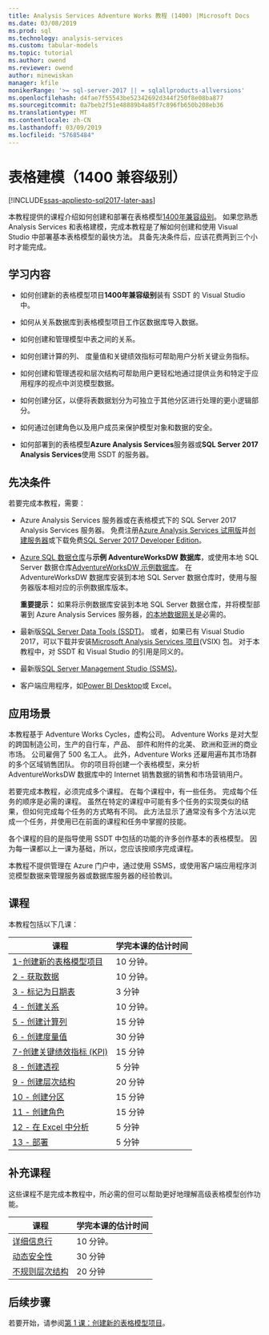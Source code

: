 ```yaml
---
title: Analysis Services Adventure Works 教程 (1400) |Microsoft Docs
ms.date: 03/08/2019
ms.prod: sql
ms.technology: analysis-services
ms.custom: tabular-models
ms.topic: tutorial
ms.author: owend
ms.reviewer: owend
author: minewiskan
manager: kfile
monikerRange: '>= sql-server-2017 || = sqlallproducts-allversions'
ms.openlocfilehash: d4fae7f55543be52342692d344f250f8e08ba877
ms.sourcegitcommit: 0a7beb2f51e48889b4a85f7c896fb650b208eb36
ms.translationtype: MT
ms.contentlocale: zh-CN
ms.lasthandoff: 03/09/2019
ms.locfileid: "57685484"
---
```

# <a name="tabular-modeling-1400-compatibility-level"></a>表格建模（1400 兼容级别）

[!INCLUDE[ssas-appliesto-sql2017-later-aas](../../includes/ssas-appliesto-sql2017-later-aas.md)]

本教程提供的课程介绍如何创建和部署在表格模型[1400年兼容级别](../tabular-models/compatibility-level-for-tabular-models-in-analysis-services.md)。 如果您熟悉 Analysis Services 和表格建模，完成本教程是了解如何创建和使用 Visual Studio 中部署基本表格模型的最快方法。 具备先决条件后，应该花费两到三个小时才能完成。  
  
## <a name="what-you-learn"></a>学习内容   
  
-   如何创建新的表格模型项目**1400年兼容级别**装有 SSDT 的 Visual Studio 中。
  
-   如何从关系数据库到表格模型项目工作区数据库导入数据。  
  
-   如何创建和管理模型中表之间的关系。  
  
-   如何创建计算的列、 度量值和关键绩效指标可帮助用户分析关键业务指标。  
  
-   如何创建和管理透视和层次结构可帮助用户更轻松地通过提供业务和特定于应用程序的视点中浏览模型数据。  
  
-   如何创建分区，以便将表数据划分为可独立于其他分区进行处理的更小逻辑部分。  
  
-   如何通过创建角色以及用户成员来保护模型对象和数据的安全。  
  
-   如何部署到的表格模型**Azure Analysis Services**服务器或**SQL Server 2017 Analysis Services**使用 SSDT 的服务器。  
  
## <a name="prerequisites"></a>先决条件  

若要完成本教程，需要：  
  
-   Azure Analysis Services 服务器或在表格模式下的 SQL Server 2017 Analysis Services 服务器。 免费注册[Azure Analysis Services 试用版](https://azure.microsoft.com/services/analysis-services/)并[创建服务器](https://docs.microsoft.com/azure/analysis-services/analysis-services-create-server)或下载免费[SQL Server 2017 Developer Edition](https://www.microsoft.com/sql-server/sql-server-downloads)。

-   [Azure SQL 数据仓库](https://docs.microsoft.com/azure/sql-data-warehouse/create-data-warehouse-portal)与**示例 AdventureWorksDW 数据库**，或使用本地 SQL Server 数据仓库[AdventureWorksDW 示例数据库](https://github.com/Microsoft/sql-server-samples/releases/tag/adventureworks)。 在 AdventureWorksDW 数据库安装到本地 SQL Server 数据仓库时，使用与服务器版本相对应的示例数据库版本。 

    **重要提示：** 如果将示例数据库安装到本地 SQL Server 数据仓库，并将模型部署到 Azure Analysis Services 服务器，[的本地数据网关](https://docs.microsoft.com/azure/analysis-services/analysis-services-gateway)是必需的。

-   最新版[SQL Server Data Tools (SSDT)](https://msdn.microsoft.com/library/mt204009.aspx)。 或者，如果已有 Visual Studio 2017，可以下载并安装[Microsoft Analysis Services 项目](https://marketplace.visualstudio.com/items?itemName=ProBITools.MicrosoftAnalysisServicesModelingProjects)(VSIX) 包。 对于本教程中，对 SSDT 和 Visual Studio 的引用是同义的。 

-   最新版[SQL Server Management Studio (SSMS)](https://docs.microsoft.com/sql/ssms/download-sql-server-management-studio-ssms)。    

-   客户端应用程序，如[Power BI Desktop](https://powerbi.microsoft.com/desktop/)或 Excel。 

## <a name="scenario"></a>应用场景  

本教程基于 Adventure Works Cycles，虚构公司。 Adventure Works 是对大型的跨国制造公司，生产的自行车，产品、 部件和附件的北美、 欧洲和亚洲的商业市场。 公司雇佣了 500 名工人。 此外，Adventure Works 还雇用遍布其市场群的多个区域销售团队。 你的项目将创建一个表格模型，来分析 AdventureWorksDW 数据库中的 Internet 销售数据的销售和市场营销用户。  
  
若要完成本教程，必须完成多个课程。 在每个课程中，有一些任务。 完成每个任务的顺序是必需的课程。 虽然在特定的课程中可能有多个任务的实现类似的结果，但如何完成每个任务的方式略有不同。 此方法显示了通常没有多个方法以完成一个任务，并使用已在前面的课程和任务中掌握的技能。  
  
各个课程的目的是指导使用 SSDT 中包括的功能的许多创作基本的表格模型。 因为每一课都以上一课为基础，所以，您应该按顺序完成课程。
  
本教程不提供管理在 Azure 门户中，通过使用 SSMS，或使用客户端应用程序浏览模型数据来管理服务器或数据库服务器的经验教训。 


## <a name="lessons"></a>课程  

本教程包括以下几课：  
  
|课程|学完本课的估计时间|  
|----------|------------------------------|  
|[1-创建新的表格模型项目](../tutorial-tabular-1400/as-lesson-1-create-a-new-tabular-model-project.md)|10 分钟。|  
|[2 - 获取数据](../tutorial-tabular-1400/as-lesson-2-get-data.md)|10 分钟。|  
|[3 - 标记为日期表](../tutorial-tabular-1400/as-lesson-3-mark-as-date-table.md)|3 分钟|  
|[4 - 创建关系](../tutorial-tabular-1400/as-lesson-4-create-relationships.md)|10 分钟。|  
|[5 - 创建计算列](../tutorial-tabular-1400/as-lesson-5-create-calculated-columns.md)|15 分钟|
|[6 - 创建度量值](../tutorial-tabular-1400/as-lesson-6-create-measures.md)|30 分钟|  
|[7-创建关键绩效指标 (KPI)](../tutorial-tabular-1400/as-lesson-7-create-key-performance-indicators.md)|15 分钟|  
|[8 - 创建透视](../tutorial-tabular-1400/as-lesson-8-create-perspectives.md)|5 分钟|  
|[9 - 创建层次结构](../tutorial-tabular-1400/as-lesson-9-create-hierarchies.md)|20 分钟|  
|[10 - 创建分区](../tutorial-tabular-1400/as-lesson-10-create-partitions.md)|15 分钟|  
|[11 - 创建角色](../tutorial-tabular-1400/as-lesson-11-create-roles.md)|15 分钟|  
|[12 - 在 Excel 中分析](../tutorial-tabular-1400/as-lesson-12-analyze-in-excel.md)|5 分钟| 
|[13 - 部署](../tutorial-tabular-1400/as-lesson-13-deploy.md)|5 分钟|  
  
## <a name="supplemental-lessons"></a>补充课程  

这些课程不是完成本教程中，所必需的但可以帮助更好地理解高级表格模型创作功能。  
  
|课程|学完本课的估计时间|  
|----------|------------------------------|  
|[详细信息行](../tutorial-tabular-1400/as-supplemental-lesson-detail-rows.md)|10 分钟。|
|[动态安全性](../tutorial-tabular-1400/as-supplemental-lesson-dynamic-security.md)|30 分钟|
|[不规则层次结构](../tutorial-tabular-1400/as-supplemental-lesson-ragged-hierarchies.md)|20 分钟| 

  
## <a name="next-steps"></a>后续步骤  

若要开始，请参阅[第 1 课：创建新的表格模型项目](../tutorial-tabular-1400/as-lesson-1-create-a-new-tabular-model-project.md)。  
  
  
  

